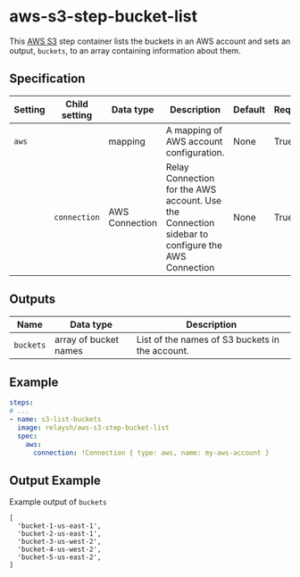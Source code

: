 # aws-s3-step-bucket-list

This [AWS S3](https://aws.amazon.com/s3/) step container lists the buckets
in an AWS account and sets an output, `buckets`, to an array containing
information about them.

## Specification

| Setting | Child setting | Data type | Description | Default | Required |
|---------|---------------|-----------|-------------|---------|----------|
| `aws` || mapping | A mapping of AWS account configuration. | None | True |
|| `connection` | AWS Connection | Relay Connection for the AWS account. Use the Connection sidebar to configure the AWS Connection | None | True |

## Outputs

| Name | Data type | Description |
|------|-----------|-------------|
| `buckets` | array of bucket names | List of the names of S3 buckets in the account. |

## Example

```yaml
steps:
# ...
- name: s3-list-buckets
  image: relaysh/aws-s3-step-bucket-list
  spec:
    aws:
      connection: !Connection { type: aws, name: my-aws-account } 
```

## Output Example
Example output of `buckets`
```
[
  'bucket-1-us-east-1',
  'bucket-2-us-east-1',
  'bucket-3-us-west-2',
  'bucket-4-us-west-2',
  'bucket-5-us-east-2',
]
 
